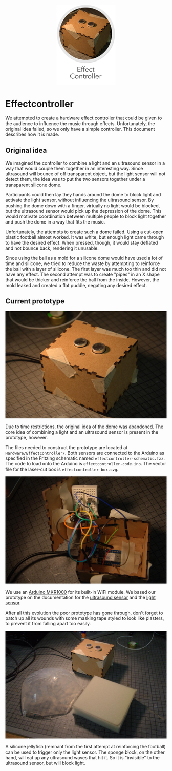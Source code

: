 <div align="center">
  <img src="../images/effect-controller.png" alt="effect controller" height="250px">
</div>

# Effectcontroller
We attempted to create a hardware effect controller that could be given to the audience to influence the music through effects. Unfortunately, the original idea failed, so we only have a simple controller. This document describes how it is made.

## Original idea
We imagined the controller to combine a light and an ultrasound sensor in a way that would couple them together in an interesting way. Since ultrasound will bounce of off transparent object, but the light sensor will not detect them, the idea was to put the two sensors together under a transparent silicone dome.

Participants could then lay they hands around the dome to block light and activate the light sensor, without influencing the ultrasound sensor. By pushing the dome down with a finger, virtually no light would be blocked, but the ultrasound sensor would pick up the depression of the dome. This would motivate coordination between multiple people to block light together and push the dome in a way that fits the music.

Unfortunately, the attempts to create such a dome failed. Using a cut-open plastic football almost worked. It was white, but enough light came through to have the desired effect. When pressed, though, it would stay deflated and not bounce back, rendering it unusable.

Since using the ball as a mold for a silicone dome would have used a lot of time and silicone, we tried to reduce the waste by attempting to reinforce the ball with a layer of silicone. The first layer was much too thin and did not have any effect. The second attempt was to create "pipes" in an X shape that would be thicker and reinforce the ball from the inside. However, the mold leaked and created a flat puddle, negating any desired effect.

## Current prototype
![A sad-looking effect controller.](images/poor_effectcontroller.jpg)

Due to time restrictions, the original idea of the dome was abandoned. The core idea of combining a light and an ultrasound sensor is present in the prototype, however.

The files needed to construct the prototype are located at `Hardware/EffectController/`. Both sensors are connected to the Arduino as specified in the Fritzing schematic named `effectcontroller-schematic.fzz`. The code to load onto the Arduino is `effectcontroller-code.ino`. The vector file for the laser-cut box is `effectcontroller-box.svg`.

![Overflowing innards of a broken-apart effect controller.](images/innards.jpg)

We use an [Arduino MKR1000](https://store.arduino.cc/arduino-mkr1000-wifi) for its built-in WiFi module. We based our prototype on the documentation for the [ultrasound sensor](https://www.instructables.com/id/Simple-Arduino-and-HC-SR04-Example/) and the [light sensor](https://asset.conrad.com/media10/add/160267/c1/-/en/001485310DS01/datenblatt-1485310-iduino-se012-lichtwiderstand-1-st-5-vdc.pdf).

After all this evolution the poor prototype has gone through, don't forget to patch up all its wounds with some masking tape styled to look like plasters, to prevent it from falling apart too easily.

![A silicone jellyfish and a sponge block as accessories for the effect controller.](images/accessories.jpg)

A silicone jellyfish (remnant from the first attempt at reinforcing the football) can be used to trigger only the light sensor. The sponge block, on the other hand, will eat up any ultrasound waves that hit it. So it is "invisible" to the ultrasound sensor, but will block light.
